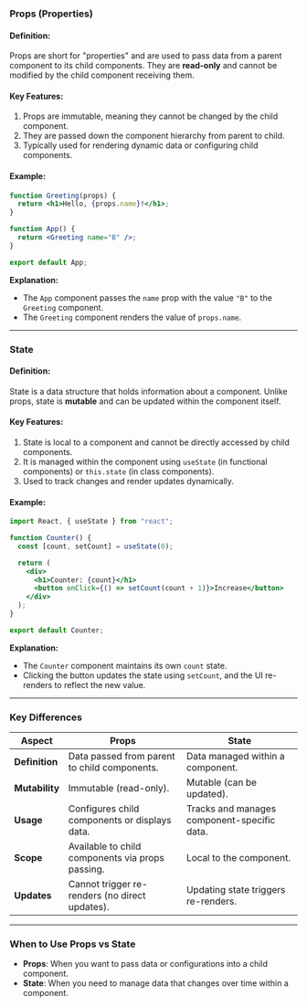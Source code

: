 
### **Props (Properties)**
#### **Definition:**
Props are short for "properties" and are used to pass data from a parent component to its child components. They are **read-only** and cannot be modified by the child component receiving them.

#### **Key Features:**
1. Props are immutable, meaning they cannot be changed by the child component.
2. They are passed down the component hierarchy from parent to child.
3. Typically used for rendering dynamic data or configuring child components.

#### **Example:**
```jsx
function Greeting(props) {
  return <h1>Hello, {props.name}!</h1>;
}

function App() {
  return <Greeting name="B" />;
}

export default App;
```

**Explanation:**
- The `App` component passes the `name` prop with the value `"B"` to the `Greeting` component.
- The `Greeting` component renders the value of `props.name`.

---

### **State**
#### **Definition:**
State is a data structure that holds information about a component. Unlike props, state is **mutable** and can be updated within the component itself.

#### **Key Features:**
1. State is local to a component and cannot be directly accessed by child components.
2. It is managed within the component using `useState` (in functional components) or `this.state` (in class components).
3. Used to track changes and render updates dynamically.

#### **Example:**
```jsx
import React, { useState } from "react";

function Counter() {
  const [count, setCount] = useState(0);

  return (
    <div>
      <h1>Counter: {count}</h1>
      <button onClick={() => setCount(count + 1)}>Increase</button>
    </div>
  );
}

export default Counter;
```

**Explanation:**
- The `Counter` component maintains its own `count` state.
- Clicking the button updates the state using `setCount`, and the UI re-renders to reflect the new value.

---

### **Key Differences**

| **Aspect**              | **Props**                                           | **State**                              |
|-------------------------|----------------------------------------------------|---------------------------------------|
| **Definition**          | Data passed from parent to child components.       | Data managed within a component.      |
| **Mutability**          | Immutable (read-only).                             | Mutable (can be updated).             |
| **Usage**               | Configures child components or displays data.      | Tracks and manages component-specific data. |
| **Scope**               | Available to child components via props passing.   | Local to the component.               |
| **Updates**             | Cannot trigger re-renders (no direct updates).     | Updating state triggers re-renders.   |

---

### **When to Use Props vs State**
- **Props**: When you want to pass data or configurations into a child component.
- **State**: When you need to manage data that changes over time within a component.
